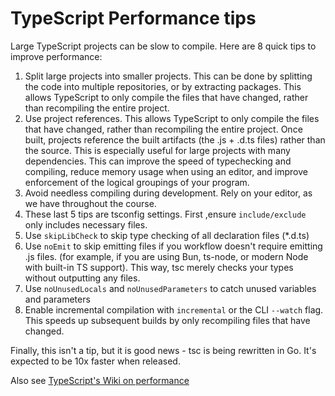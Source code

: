 # TypeScript Performance tips

Large TypeScript projects can be slow to compile. Here are 8 quick tips to improve performance:

1. Split large projects into smaller projects. This can be done by splitting the code into multiple repositories, or by extracting packages. This allows TypeScript to only compile the files that have changed, rather than recompiling the entire project.
2. Use project references. This allows TypeScript to only compile the files that have changed, rather than recompiling the entire project. Once built, projects reference the built artifacts (the .js + .d.ts files) rather than the source. This is especially useful for large projects with many dependencies. This can improve the speed of typechecking and compiling, reduce memory usage when using an editor, and improve enforcement of the logical groupings of your program.
3. Avoid needless compiling during development. Rely on your editor, as we have throughout the course.
4. These last 5 tips are tsconfig settings. First ,ensure `include/exclude` only includes necessary files.
5. Use `skipLibCheck` to skip type checking of all declaration files (\*.d.ts)
6. Use `noEmit` to skip emitting files if you workflow doesn't require emitting .js files. (for example, if you are using Bun, ts-node, or modern Node with built-in TS support). This way, tsc merely checks your types without outputting any files.
7. Use `noUnusedLocals` and `noUnusedParameters` to catch unused variables and parameters
8. Enable incremental compilation with `incremental` or the CLI `--watch` flag. This speeds up subsequent builds by only recompiling files that have changed.

Finally, this isn't a tip, but it is good news - tsc is being rewritten in Go. It's expected to be 10x faster when released.

Also see [TypeScript's Wiki on performance](https://github.com/microsoft/TypeScript/wiki/Performance)
